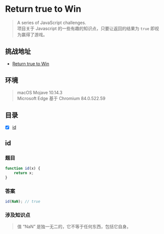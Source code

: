 # Return true to Win
>  A series of JavaScript challenges.  
> 项目关于 Javascript 的一些有趣的知识点，只要让返回的结果为 `true` 即视为赢得了游戏。

## 挑战地址
- [Return true to Win](https://alf.nu/ReturnTrue)

## 环境
> macOS Mojave 10.14.3  
> Microsoft Edge 基于 Chromium  84.0.522.59

## 目录
- [x] [id](#id)

## id
### 题目
```js
function id(x) {
    return x;
}
```
### 答案
```js
id(NaN); // true
```
### 涉及知识点
> 值 “NaN” 是独一无二的，它不等于任何东西，包括它自身。